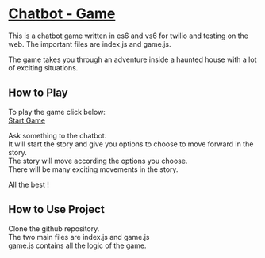 # <a href="https://github.com/ekurian8347/chatbot-game" target="_blank">Chatbot - Game</a>

This is a chatbot game written in es6 and vs6 for twilio and testing on the web. The important files are index.js and game.js.

The game takes you through an adventure inside a haunted house with a lot of exciting situations. 

How to Play
-----

To play the game click below:  
<a href="https://chatbot-game.herokuapp.com/" target="_blank">Start Game</a>  

Ask something to the chatbot.  
It will start the story and give you options to choose to move forward in the story.  
The story will move according the options you choose.  
There will be many exciting movements in the story.  

All the best !  

How to Use Project 
-----

Clone the github repository.  
The two main files are index.js and game.js  
game.js contains all the logic of the game.  







